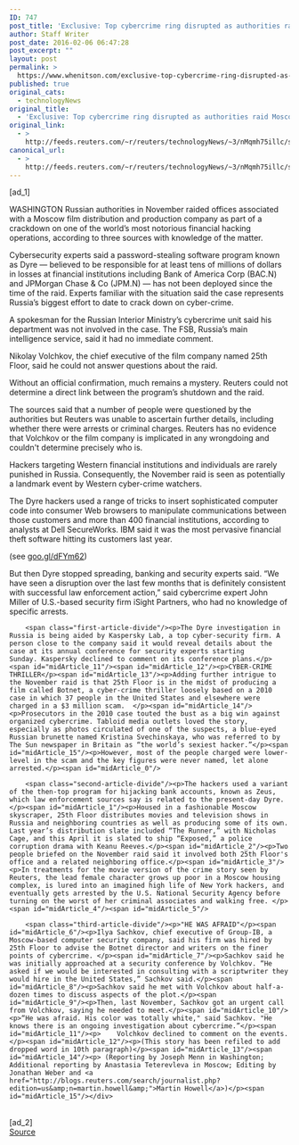 ```yaml
---
ID: 747
post_title: 'Exclusive: Top cybercrime ring disrupted as authorities raid Moscow offices &#8211; sources'
author: Staff Writer
post_date: 2016-02-06 06:47:28
post_excerpt: ""
layout: post
permalink: >
  https://www.whenitson.com/exclusive-top-cybercrime-ring-disrupted-as-authorities-raid-moscow-offices-sources/
published: true
original_cats:
  - technologyNews
original_title:
  - 'Exclusive: Top cybercrime ring disrupted as authorities raid Moscow offices - sources'
original_link:
  - >
    http://feeds.reuters.com/~r/reuters/technologyNews/~3/nMqmh75illc/story01.htm
canonical_url:
  - >
    http://feeds.reuters.com/~r/reuters/technologyNews/~3/nMqmh75illc/story01.htm
---
```

 [ad_1]
<br><div id="articleText">
<span id="midArticle_start"/>

<span id="midArticle_0"/><span class="focusParagraph" readability="5"><p><span class="articleLocation">WASHINGTON</span> Russian authorities in November raided offices associated with a Moscow film distribution and production company as part of a crackdown on one of the world’s most notorious financial hacking operations, according to three sources with knowledge of the matter.</p></span><span id="midArticle_1"/><p>Cybersecurity experts said a password-stealing software program known as Dyre — believed to be responsible for at least tens of millions of dollars in losses at financial institutions including Bank of America Corp (<span id="symbol_BAC.N_0">BAC.N</span>) and JPMorgan Chase &amp; Co (<span id="symbol_JPM.N_1">JPM.N</span>) — has not been deployed since the time of the raid. Experts familiar with the situation said the case represents Russia’s biggest effort to date to crack down on cyber-crime.</p><span id="midArticle_2"/><p>A spokesman for the Russian Interior Ministry’s cybercrime unit said his department was not involved in the case. The FSB, Russia’s main intelligence service, said it had no immediate comment.</p><span id="midArticle_3"/><p>Nikolay Volchkov, the chief executive of the film company named 25th Floor, said he could not answer questions about the raid.</p><span id="midArticle_4"/><p>Without an official confirmation, much remains a mystery. Reuters could not determine a direct link between the program’s shutdown and the raid. </p><span id="midArticle_5"/><p>The sources said that a number of people were questioned by  the authorities but Reuters was unable to ascertain further details, including whether there were arrests or criminal charges. Reuters has no evidence that Volchkov or the film company is implicated in any wrongdoing and couldn't determine precisely who is.</p><span id="midArticle_6"/><p>Hackers targeting Western financial institutions and individuals are rarely punished in Russia. Consequently, the November raid is seen as potentially a landmark event by Western cyber-crime watchers.</p><span id="midArticle_7"/><p>The Dyre hackers used a range of tricks to insert sophisticated computer code into consumer Web browsers to manipulate communications between those customers and more than 400 financial institutions, according to analysts at Dell SecureWorks. IBM said it was the most pervasive financial theft software hitting its customers last year.</p><span id="midArticle_8"/><p>(see <a href="http://goo.gl/dFYm62">goo.gl/dFYm62</a>) </p><span id="midArticle_9"/><p>But then Dyre stopped spreading, banking and security experts said. “We have seen a disruption over the last few months that is definitely consistent with successful law enforcement action,” said cybercrime expert John Miller of    U.S.-based security firm iSight Partners, who had no knowledge of specific arrests.</p><span id="midArticle_10"/>
        
        <span class="first-article-divide"/><p>The Dyre investigation in Russia is being aided by Kaspersky Lab, a top cyber-security firm. A person close to the company said it would reveal details about the case at its annual conference for security experts starting Sunday. Kaspersky declined to comment on its conference plans.</p><span id="midArticle_11"/><span id="midArticle_12"/><p>CYBER-CRIME THRILLER</p><span id="midArticle_13"/><p>Adding further intrigue to the November raid is that 25th Floor is in the midst of producing a film called Botnet, a cyber-crime thriller loosely based on a 2010 case in which 37 people in the United States and elsewhere were charged in a $3 million scam.  </p><span id="midArticle_14"/><p>Prosecutors in the 2010 case touted the bust as a big win against organized cybercrime. Tabloid media outlets loved the story, especially as photos circulated of one of the suspects, a blue-eyed Russian brunette named Kristina Svechinskaya, who was referred to by The Sun newspaper in Britain as “the world’s sexiest hacker.”</p><span id="midArticle_15"/><p>However, most of the people charged were lower-level in the scam and the key figures were never named, let alone arrested.</p><span id="midArticle_0"/>
        
        <span class="second-article-divide"/><p>The hackers used a variant of the then-top program for hijacking bank accounts, known as Zeus, which law enforcement sources say is related to the present-day Dyre. </p><span id="midArticle_1"/><p>Housed in a fashionable Moscow skyscraper, 25th Floor distributes movies and television shows in Russia and neighboring countries as well as producing some of its own. Last year’s distribution slate included “The Runner,” with Nicholas Cage, and this April it is slated to ship “Exposed,” a police corruption drama with Keanu Reeves.</p><span id="midArticle_2"/><p>Two people briefed on the November raid said it involved both 25th Floor's office and a related neighboring office.</p><span id="midArticle_3"/><p>In treatments for the movie version of the crime story seen by Reuters, the lead female character grows up poor in a Moscow housing complex, is lured into an imagined high life of New York hackers, and eventually gets arrested by the U.S. National Security Agency before turning on the worst of her criminal associates and walking free. </p><span id="midArticle_4"/><span id="midArticle_5"/>
        
        <span class="third-article-divide"/><p>"HE WAS AFRAID"</p><span id="midArticle_6"/><p>Ilya Sachkov, chief executive of Group-IB, a Moscow-based computer security company, said his firm was hired by 25th Floor to advise the Botnet director and writers on the finer points of cybercrime. </p><span id="midArticle_7"/><p>Sachkov said he was initially approached at a security conference by Volchkov. “He asked if we would be interested in consulting with a scriptwriter they would hire in the United States,” Sachkov said.</p><span id="midArticle_8"/><p>Sachkov said he met with Volchkov about half-a-dozen times to discuss aspects of the plot.</p><span id="midArticle_9"/><p>Then, last November, Sachkov got an urgent call from Volchkov, saying he needed to meet.</p><span id="midArticle_10"/><p>“He was afraid. His color was totally white," said Sachkov. "He knows there is an ongoing investigation about cybercrime.”</p><span id="midArticle_11"/><p>    Volchkov declined to comment on the events.</p><span id="midArticle_12"/><p>(This story has been refiled to add dropped word in 10th paragraph)</p><span id="midArticle_13"/><span id="midArticle_14"/><p> (Reporting by Joseph Menn in Washington; Additional reporting by Anastasia Teterevleva in Moscow; Editing by Jonathan Weber and <a href="http://blogs.reuters.com/search/journalist.php?edition=us&amp;n=martin.howell&amp;">Martin Howell</a>)</p><span id="midArticle_15"/></div>
<br>[ad_2]
<br><a href="http://feeds.reuters.com/~r/reuters/technologyNews/~3/nMqmh75illc/story01.htm">Source </a>